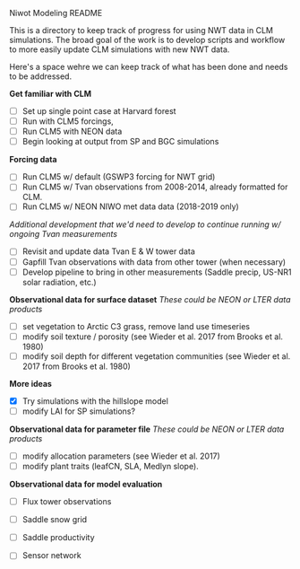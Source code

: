 Niwot Modeling README

This is a directory to keep track of  progress for using NWT data in CLM simulations.
The broad goal of the work is to develop scripts and workflow to  more easily update CLM simulations with new NWT data.

Here's a space wehre we can keep track of what has been done and needs to be addressed.

__Get familiar with CLM__
- [ ] Set up single point case at Harvard forest
- [ ] Run with CLM5 forcings, 
- [ ] Run CLM5 with NEON data
- [ ] Begin looking at output from SP and BGC simulations

__Forcing data__ 
- [ ] Run CLM5 w/ default (GSWP3  forcing for NWT grid)
- [ ] Run CLM5 w/ Tvan  observations from 2008-2014, already formatted for  CLM.
- [ ] Run CLM5 w/ NEON NIWO met data data (2018-2019 only)

*Additional development that  we'd  need to develop to continue running w/ ongoing Tvan measurements*   
- [ ] Revisit and update data Tvan E & W tower data
- [ ] Gapfill Tvan observations with data from other tower (when necessary)
- [ ] Develop pipeline to bring in other measurements (Saddle precip, US-NR1 solar radiation, etc.)

__Observational data for surface dataset__
*These could be NEON or LTER data products*
- [ ] set vegetation to Arctic C3 grass, remove land use timeseries
- [ ] modify soil texture / porosity (see Wieder et al. 2017 from Brooks et al. 1980)
- [ ] modify soil depth for different vegetation communities (see Wieder et al. 2017 from Brooks et al. 1980)

__More ideas__ 
- [x] Try simulations with the hillslope model
- [ ] modify LAI for SP simulations?

__Observational data for parameter file__
*These could be NEON or LTER data products*
- [ ] modify allocation parameters (see Wieder et al. 2017)
- [ ] modify plant traits (leafCN, SLA, Medlyn slope).

__Observational data for model evaluation__
- [ ] Flux tower observations
- [ ] Saddle snow grid
- [ ] Saddle productivity
- [ ] Sensor network
 

